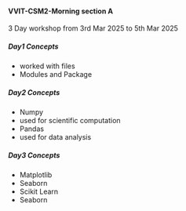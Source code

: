 #### VVIT-CSM2-Morning section A
3 Day workshop from 3rd Mar 2025 to 5th Mar 2025
##### Day1 Concepts
- worked with files
- Modules and Package
##### Day2 Concepts
- Numpy
-   used for scientific computation
- Pandas
-   used for data analysis
##### Day3 Concepts
- Matplotlib
- Seaborn
- Scikit Learn
- Seaborn
